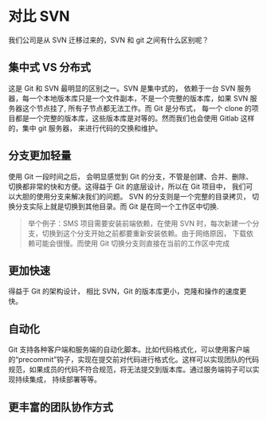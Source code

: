 # 对比 SVN

我们公司是从 SVN 迁移过来的，SVN 和 git 之间有什么区别呢？

## 集中式 VS 分布式

这是 Git 和 SVN 最明显的区别之一。SVN 是集中式的， 依赖于一台 SVN 服务器，每一个本地版本库只是一个文件副本，不是一个完整的版本库，如果 SVN 服务器这个节点挂了, 所有子节点都无法工作。而 Git 是分布式， 每一个 clone 的项目都是一个完整的版本库，这些版本库是对等的。然而我们也会使用 Gitlab 这样的，集中
git 服务器， 来进行代码的交换和维护。

## 分支更加轻量

使用 Git 一段时间之后， 会明显感觉到 Git 的分支，不管是创建、合并、删除、切换都非常的快和方便。这得益于 Git 的底层设计，所以在 Git 项目中， 我们可以大胆的使用分支来解决我们的问题。
SVN 的分支则是一个完整的目录拷贝， 切换分支实际上就是切换到其他目录。而 Git 是在同一个工作区中切换.

> 举个例子：SMS 项目需要安装前端依赖，在使用 SVN 时，每次新建一个分支，切换到这个分支开始之前都要重新安装依赖。由于网络原因， 下载依赖可能会很慢。而使用 Git 切换分支则直接在当前的工作区中完成

## 更加快速

得益于 Git 的架构设计， 相比 SVN，Git 的版本库更小，克隆和操作的速度更快。

## 自动化

Git 支持各种客户端和服务端的自动化脚本。比如代码格式化，可以使用客户端的“precommit”钩子，实现在提交前对代码进行格式化。这样可以实现团队的代码规范，如果成员的代码不符合规范，将无法提交到版本库。通过服务端钩子可以实现持续集成， 持续部署等等。

## 更丰富的团队协作方式
